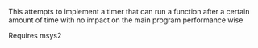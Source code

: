 This attempts to implement a timer that can run a function after a certain amount of time with no impact on the main program performance wise

Requires msys2